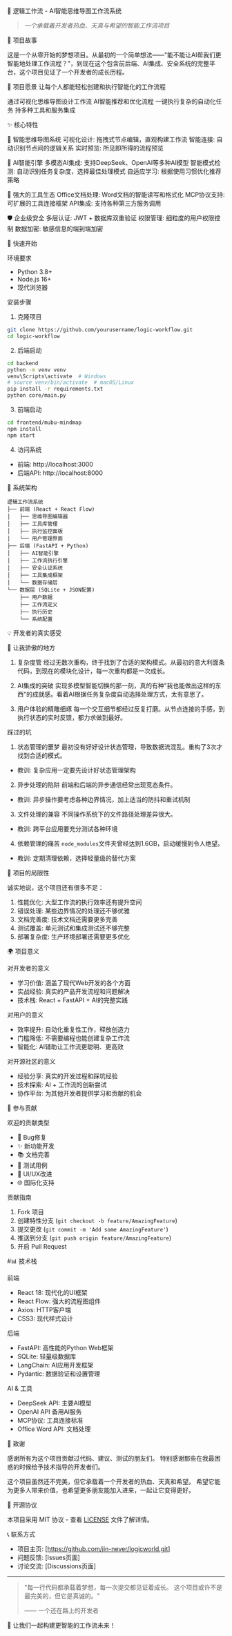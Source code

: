 🌟 逻辑工作流 - AI智能思维导图工作流系统

> *一个承载着开发者热血、天真与希望的智能工作流项目*

📖 项目故事

这是一个从零开始的梦想项目。从最初的一个简单想法——"能不能让AI帮我们更智能地处理工作流程？"，到现在这个包含前后端、AI集成、安全系统的完整平台，这个项目见证了一个开发者的成长历程。

🎯 项目愿景
让每个人都能轻松创建和执行智能化的工作流程

通过可视化思维导图设计工作流
AI智能推荐和优化流程
一键执行复杂的自动化任务
持多种工具和服务集成

✨ 核心特性

🧠 智能思维导图系统
可视化设计: 拖拽式节点编辑，直观构建工作流
智能连接: 自动识别节点间的逻辑关系
实时预览: 所见即所得的流程预览

🤖 AI智能引擎
多模态AI集成: 支持DeepSeek、OpenAI等多种AI模型
智能模式检测: 自动识别任务复杂度，选择最佳处理模式
自适应学习: 根据使用习惯优化推荐策略

🔧 强大的工具生态
Office文档处理: Word文档的智能读写和格式化
MCP协议支持: 可扩展的工具连接框架
API集成: 支持各种第三方服务调用

🛡️ 企业级安全
多层认证: JWT + 数据库双重验证
权限管理: 细粒度的用户权限控制
数据加密: 敏感信息的端到端加密

🚀 快速开始

 环境要求
- Python 3.8+
- Node.js 16+
- 现代浏览器

 安装步骤

1. 克隆项目
```bash
git clone https://github.com/yourusername/logic-workflow.git
cd logic-workflow
```

2. 后端启动
```bash
cd backend
python -m venv venv
venv\Scripts\activate  # Windows
# source venv/bin/activate  # macOS/Linux
pip install -r requirements.txt
python core/main.py
```

3. 前端启动
```bash
cd frontend/mubu-mindmap
npm install
npm start
```

4. 访问系统
- 前端: http://localhost:3000
- 后端API: http://localhost:8000

 🎨 系统架构

```
逻辑工作流系统
├── 前端 (React + React Flow)
│   ├── 思维导图编辑器
│   ├── 工具库管理
│   ├── 执行监控面板
│   └── 用户管理界面
├── 后端 (FastAPI + Python)
│   ├── AI智能引擎
│   ├── 工作流执行引擎
│   ├── 安全认证系统
│   ├── 工具集成框架
│   └── 数据存储层
└── 数据层 (SQLite + JSON配置)
    ├── 用户数据
    ├── 工作流定义
    ├── 执行历史
    └── 系统配置
```

 💡 开发者的真实感受

🎉 让我骄傲的地方

1. 复杂度管
经过无数次重构，终于找到了合适的架构模式。从最初的意大利面条代码，到现在的模块化设计，每一次重构都是一次成长。

2. AI集成的突破
实现多模型智能切换的那一刻，真的有种"我也能做出这样的东西"的成就感。看着AI根据任务复杂度自动选择处理方式，太有意思了。

3. 用户体验的精雕细琢
每一个交互细节都经过反复打磨。从节点连接的手感，到执行状态的实时反馈，都力求做到最好。

 踩过的坑

1. 状态管理的噩梦
最初没有好好设计状态管理，导致数据流混乱。重构了3次才找到合适的模式。
- 教训: 复杂应用一定要先设计好状态管理架构

2. 异步处理的陷阱
前端和后端的异步通信经常出现竞态条件。
- 教训: 异步操作要考虑各种边界情况，加上适当的防抖和重试机制

3. 文件处理的兼容
不同操作系统下的文件路径处理差异很大。
- 教训: 跨平台应用要充分测试各种环境

4. 依赖管理的痛苦
`node_modules`文件夹曾经达到1.6GB，启动缓慢到令人绝望。
- 教训: 定期清理依赖，选择轻量级的替代方案

 🤔 项目的局限性

诚实地说，这个项目还有很多不足：

1. 性能优化: 大型工作流的执行效率还有提升空间
2. 错误处理: 某些边界情况的处理还不够优雅
3. 文档完善度: 技术文档还需要更多完善
4. 测试覆盖: 单元测试和集成测试还不够完整
5. 部署复杂度: 生产环境部署还需要更多优化

 🌍 项目意义

 对开发者的意义
- 学习价值: 涵盖了现代Web开发的各个方面
- 实战经验: 真实的产品开发流程和问题解决
- 技术栈: React + FastAPI + AI的完整实践

 对用户的意义
- 效率提升: 自动化重复性工作，释放创造力
- 门槛降低: 不需要编程也能创建复杂工作流
- 智能化: AI辅助让工作流更聪明、更高效

 对开源社区的意义
- 经验分享: 真实的开发过程和踩坑经验
- 技术探索: AI + 工作流的创新尝试
- 协作平台: 为其他开发者提供学习和贡献的机会

 🤝 参与贡献

 欢迎的贡献类型
- 🐛 Bug修复
- ✨ 新功能开发
- 📚 文档完善
- 🧪 测试用例
- 🎨 UI/UX改进
- 🌐 国际化支持

 贡献指南
1. Fork 项目
2. 创建特性分支 (`git checkout -b feature/AmazingFeature`)
3. 提交更改 (`git commit -m 'Add some AmazingFeature'`)
4. 推送到分支 (`git push origin feature/AmazingFeature`)
5. 开启 Pull Request

#📊 技术栈

 前端
- React 18: 现代化的UI框架
- React Flow: 强大的流程图组件
- Axios: HTTP客户端
- CSS3: 现代样式设计

 后端
- FastAPI: 高性能的Python Web框架
- SQLite: 轻量级数据库
- LangChain: AI应用开发框架
- Pydantic: 数据验证和设置管理

 AI & 工具
- DeepSeek API: 主要AI模型
- OpenAI API 备用AI服务
- MCP协议: 工具连接标准
- Office Word API: 文档处理

 💝 致谢

感谢所有为这个项目贡献过代码、建议、测试的朋友们。
特别感谢那些在我最困惑的时候给予技术指导的开发者们。

这个项目虽然还不完美，但它承载着一个开发者的热血、天真和希望。
希望它能为更多人带来价值，也希望更多朋友能加入进来，一起让它变得更好。

 📄 开源协议

本项目采用 MIT 协议 - 查看 [LICENSE](LICENSE) 文件了解详情。

📞 联系方式

- 项目主页: [https://github.com/jin-never/logicworld.git]
- 问题反馈: [Issues页面]
- 讨论交流: [Discussions页面]

---

> "每一行代码都承载着梦想，每一次提交都见证着成长。
> 这个项目或许不是最完美的，但它是真诚的。"
> 
> —— 一个还在路上的开发者

🚀 让我们一起构建更智能的工作流未来！
